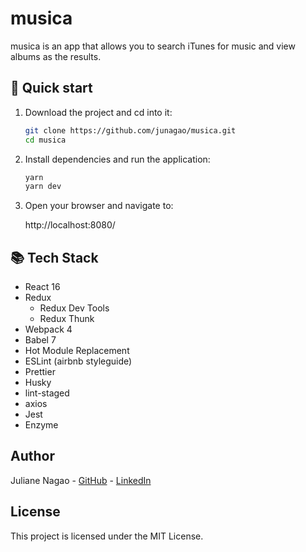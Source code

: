 # musica

musica is an app that allows you to search iTunes for music and view albums as the results.

## 🚀 Quick start

1. Download the project and cd into it:

   ```bash
   git clone https://github.com/junagao/musica.git
   cd musica
   ```

2. Install dependencies and run the application:

   ```bash
   yarn
   yarn dev
   ```

3. Open your browser and navigate to:

   http://localhost:8080/

## 📚 Tech Stack

- React 16
- Redux
  - Redux Dev Tools
  - Redux Thunk
- Webpack 4
- Babel 7
- Hot Module Replacement
- ESLint (airbnb styleguide)
- Prettier
- Husky
- lint-staged
- axios
- Jest
- Enzyme

## Author

Juliane Nagao - [GitHub](https://github.com/junagao) - [LinkedIn](https://www.linkedin.com/in/junagao/)

## License

This project is licensed under the MIT License.

